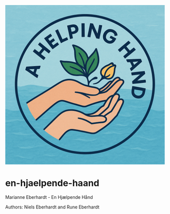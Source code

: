 ![Logo](./public/assets/img/logo-EN.png)

# en-hjaelpende-haand
Marianne Eberhardt - En Hjælpende Hånd

Authors: 
Niels Eberhardt and Rune Eberhardt
